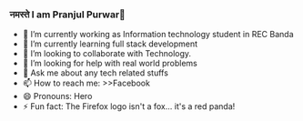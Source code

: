 ### नमस्ते I am Pranjul Purwar👋


- 🔭 I’m currently working as Information technology student in REC Banda
- 🌱 I’m currently learning full stack development
- 👯 I’m looking to collaborate with Technology.
- 🤔 I’m looking for help with real world problems
- 💬 Ask me about any tech related stuffs
- 📫 How to reach me: >>Facebook
- 😄 Pronouns: Hero
- ⚡ Fun fact: The Firefox logo isn't a fox… it's a red panda!





